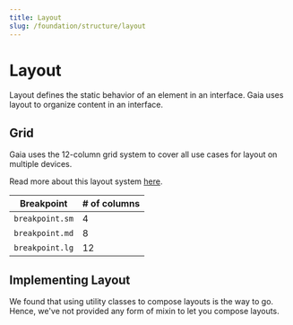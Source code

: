 ```yaml
---
title: Layout
slug: /foundation/structure/layout
---
```

# Layout
Layout defines the static behavior of an element in an interface. Gaia uses layout to organize content in an interface.

## Grid
Gaia uses the 12-column grid system to cover all use cases for layout on multiple devices.

Read more about this layout system [here](https://material.io/design/layout/responsive-layout-grid.html).

| Breakpoint      | # of columns |
|-----------------|--------------|
| `breakpoint.sm` | 4            |
| `breakpoint.md` | 8            |
| `breakpoint.lg` | 12           |

## Implementing Layout
We found that using utility classes to compose layouts is the way to go. Hence, we've not provided any form of mixin to
let you compose layouts.